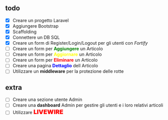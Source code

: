 ## todo

-   [x] Creare un progetto Laravel
-   [x] Aggiungere Bootstrap
-   [x] Scaffolding
-   [x] Connettere un DB SQL
-   [x] Creare un form di Register/Login/Logout per gli utenti con _Fortify_
-   [ ] Creare un form per <span style="color: green; font-weight: bold">Aggiungere</span> un Articolo
-   [ ] Creare un form per <span style="color: yellow; font-weight: bold">Aggiornare</span> un Articolo
-   [ ] Creare un form per <span style="color: red; font-weight: bold">Eliminare</span> un Articolo
-   [ ] Creare una pagina <span style="color: blue; font-weight: bold">Dettaglio</span> dell Articolo
-   [ ] Utilizzare un **middleware** per la protezione delle rotte

## extra

-   [ ] Creare una sezione utente Admin
-   [ ] Creare una **dashboard** Admin per gestire gli utenti e i loro relativi articoli
-   [ ] Utilizzare <span style="color: red; font-weight: 900; font-size: 1.2rem">LIVEWIRE</span>
